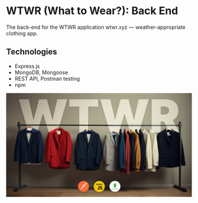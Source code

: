 # WTWR (What to Wear?): Back End
The back-end for the WTWR application wtwr.xyz — weather-appropriate clothing app.

## Technologies
* Express.js
* MongoDB, Mongoose
* REST API, Postman testing
* npm

![Cover image](wtwr.jpg)
